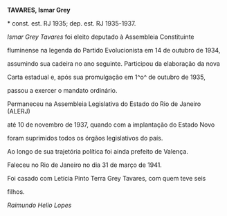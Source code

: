 **TAVARES, Ismar Grey**



\* const. est. RJ 1935; dep. est. RJ 1935-1937.



*Ismar Grey Tavares* foi eleito deputado à Assembleia Constituinte

fluminense na legenda do Partido Evolucionista em 14 de outubro de 1934,

assumindo sua cadeira no ano seguinte. Participou da elaboração da nova

Carta estadual e, após sua promulgação em 1^o^ de outubro de 1935,

passou a exercer o mandato ordinário.



Permaneceu na Assembleia Legislativa do Estado do Rio de Janeiro (ALERJ)

até 10 de novembro de 1937, quando com a implantação do Estado Novo

foram suprimidos todos os órgãos legislativos do país.



Ao longo de sua trajetória política foi ainda prefeito de Valença.



Faleceu no Rio de Janeiro no dia 31 de março de 1941.



Foi casado com Letícia Pinto Terra Grey Tavares, com quem teve seis

filhos.



*Raimundo Helio Lopes*



